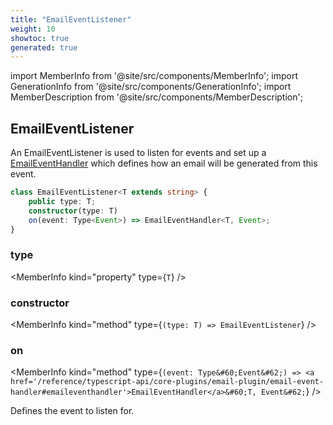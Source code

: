 ```yaml
---
title: "EmailEventListener"
weight: 10
showtoc: true
generated: true
---
```

<!-- This file was generated from the Vendure source. Do not modify. Instead, re-run the "docs:build" script -->
import MemberInfo from '@site/src/components/MemberInfo';
import GenerationInfo from '@site/src/components/GenerationInfo';
import MemberDescription from '@site/src/components/MemberDescription';


## EmailEventListener

<GenerationInfo sourceFile="packages/email-plugin/src/event-listener.ts" sourceLine="13" packageName="@vendure/email-plugin" />

An EmailEventListener is used to listen for events and set up a <a href='/reference/typescript-api/core-plugins/email-plugin/email-event-handler#emaileventhandler'>EmailEventHandler</a> which
defines how an email will be generated from this event.

```ts title="Signature"
class EmailEventListener<T extends string> {
    public type: T;
    constructor(type: T)
    on(event: Type<Event>) => EmailEventHandler<T, Event>;
}
```

<div className="members-wrapper">

### type

<MemberInfo kind="property" type={`T`}   />


### constructor

<MemberInfo kind="method" type={`(type: T) => EmailEventListener`}   />


### on

<MemberInfo kind="method" type={`(event: Type&#60;Event&#62;) => <a href='/reference/typescript-api/core-plugins/email-plugin/email-event-handler#emaileventhandler'>EmailEventHandler</a>&#60;T, Event&#62;`}   />

Defines the event to listen for.


</div>
